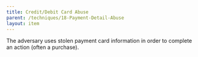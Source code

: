 ```yaml
---
title: Credit/Debit Card Abuse
parent: /techniques/18-Payment-Detail-Abuse
layout: item
---
```


<p>The adversary uses stolen payment card information in order to complete an action (often a purchase).</p>
